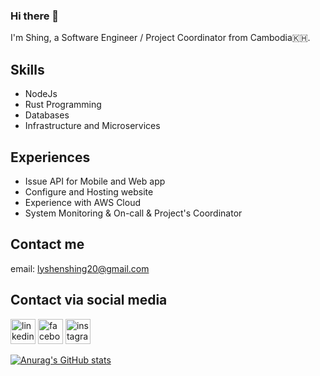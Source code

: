 ### Hi there 👋

I'm Shing, a Software Engineer / Project Coordinator from Cambodia🇰🇭.

## Skills
* NodeJs
* Rust Programming
* Databases
* Infrastructure and Microservices

## Experiences
* Issue API for Mobile and Web app
* Configure and Hosting website
* Experience with AWS Cloud 
* System Monitoring & On-call & Project's Coordinator 


## Contact me
email: lyshenshing20@gmail.com

## Contact via social media

[<img src='https://cdn.jsdelivr.net/npm/simple-icons@3.0.1/icons/linkedin.svg' alt='linkedin' height='40'>](https://www.linkedin.com/in/shenshing-ly-6a113a18a//)  [<img src='https://cdn.jsdelivr.net/npm/simple-icons@3.0.1/icons/facebook.svg' alt='facebook' height='40'>](https://www.facebook.com/lyshenshing)  [<img src='https://cdn.jsdelivr.net/npm/simple-icons@3.0.1/icons/instagram.svg' alt='instagram' height='40'>](https://www.instagram.com/shenshingly)  



[![Anurag's GitHub stats](https://github-readme-stats.vercel.app/api?username=shenshing)](https://github.com/anuraghazra/github-readme-stats)
